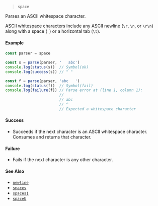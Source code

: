 <!--
 Copyright (c) 2020 Thomas J. Otterson
 
 This software is released under the MIT License.
 https://opensource.org/licenses/MIT
-->

> `space`

Parses an ASCII whitespace character.

ASCII whitespace characters include any ASCII newline (`\r`, `\n`, or `\r\n`) along with a space (` `) or a horizontal tab (`\t`).

#### Example

```javascript
const parser = space

const s = parse(parser, '   abc')
console.log(status(s))  // Symbol(ok)
console.log(success(s)) // " "

const f = parse(parser, 'abc   ')
console.log(status(f))  // Symbol(fail)
console.log(failure(f)) // Parse error at (line 1, column 1):
                        //
                        // abc   
                        // ^
                        // Expected a whitespace character
```

#### Success

* Succeeds if the next character is an ASCII whitespace character. Consumes and returns that character.

#### Failure

* Fails if the next character is any other character.

#### See Also

* [`newline`](newline.md)
* [`spaces`](spaces.md)
* [`spaces1`](spaces1.md)
* [`spaceU`](spaceu.md)
